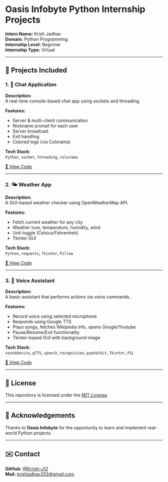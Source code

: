 # Oasis Infobyte Python Internship Projects

**Intern Name:** Krish Jadhav  
**Domain:** Python Programming  
**Internship Level:** Beginner  
**Internship Type:** Virtual  

---

## 📌 Projects Included

### 1. 💬 Chat Application

**Description:**  
A real-time console-based chat app using sockets and threading.

**Features:**
- Server & multi-client communication
- Nickname prompt for each user
- Server broadcast
- Exit handling
- Colored logs (via Colorama)

**Tech Stack:**  
`Python`, `socket`, `threading`, `colorama`

[📂 View Code](./Chat_Application/)

---

### 2. 🌤️ Weather App

**Description:**  
A GUI-based weather checker using OpenWeatherMap API.

**Features:**
- Fetch current weather for any city
- Weather icon, temperature, humidity, wind
- Unit toggle (Celsius/Fahrenheit)
- Tkinter GUI

**Tech Stack:**  
`Python`, `requests`, `Tkinter`, `Pillow`

[📂 View Code](./Weather_App/)

---

### 3. 🧠 Voice Assistant

**Description:**  
A basic assistant that performs actions via voice commands.

**Features:**
- Record voice using selected microphone
- Responds using Google TTS
- Plays songs, fetches Wikipedia info, opens Google/Youtube
- Pause/Resume/Exit functionality
- Tkinter-based GUI with background image

**Tech Stack:**  
`sounddevice`, `gTTS`, `speech_recognition`, `pywhatkit`, `Tkinter`, `PIL`

[📂 View Code](./Voice_Assistant/)

---

## 🏁 License

This repository is licensed under the [MIT License](./LICENSE).

---

## 🙏 Acknowledgements

Thanks to **Oasis Infobyte** for the opportunity to learn and implement real-world Python projects.

---

## ✉️ Contact

**GitHub:** [@Krrish-J12](https://github.com/Krrish-J12)  
**Mail:** krishjadhav253@gmail.com

